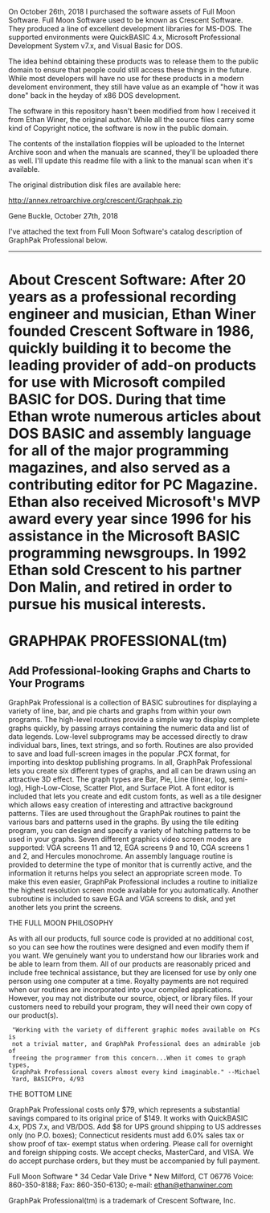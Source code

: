 On October 26th, 2018 I purchased the software assets of Full Moon Software.
Full Moon Software used to be known as Crescent Software.  They produced a line
of excellent development libraries for MS-DOS.  The supported environments were
QuickBASIC 4.x, Microsoft Professional Development System v7.x, and Visual 
Basic for DOS.

The idea behind obtaining these products was to release them to the public
domain to ensure that people could still access these things in the future.
While most developers will have no use for these products in a modern 
develoment environment, they still have value as an example of "how it was 
done" back in the heyday of x86 DOS development. 

The software in this repository hasn't been modified from how I received it 
from Ethan Winer, the original author.  While all the source files carry some 
kind of Copyright notice, the software is now in the public domain.

The contents of the installation floppies will be uploaded to the Internet
Archive soon and when the manuals are scanned, they'll be uploaded there
as well.  I'll update this readme file with a link to the manual scan when
it's available.

The original distribution disk files are available here:

http://annex.retroarchive.org/crescent/Graphpak.zip


Gene Buckle, October 27th, 2018

I've attached the text from Full Moon Software's catalog description of 
GraphPak Professional below.

-------------------------------------------------------------------------------
About Crescent Software:
After 20 years as a professional recording engineer and musician, Ethan
Winer founded Crescent Software in 1986, quickly building it to become the
leading provider of add-on products for use with Microsoft compiled BASIC
for DOS. During that time Ethan wrote numerous articles about DOS BASIC and
assembly language for all of the major programming magazines, and also
served as a contributing editor for PC Magazine. Ethan also received
Microsoft's MVP award every year since 1996 for his assistance in the
Microsoft BASIC programming newsgroups. In 1992 Ethan sold Crescent to his
partner Don Malin, and retired in order to pursue his musical interests.
==============================================================================

GRAPHPAK PROFESSIONAL(tm)
=========================

Add Professional-looking Graphs and Charts to Your Programs
-----------------------------------------------------------

GraphPak Professional is a collection of BASIC subroutines for displaying a 
variety of line, bar, and pie charts and graphs from within your own programs. 
The high-level routines provide a simple way to display complete graphs 
quickly, by passing arrays containing the numeric data and list of data 
legends. Low-level subprograms may be accessed directly to draw individual 
bars, lines, text strings, and so forth. Routines are also provided to save 
and load full-screen images in the popular .PCX format, for importing into 
desktop publishing programs. In all, GraphPak Professional lets you create six 
different types of graphs, and all can be drawn using an attractive 3D effect. 
The graph types are Bar, Pie, Line (linear, log, semi-log), High-Low-Close, 
Scatter Plot, and Surface Plot.
     A font editor is included that lets you create and edit custom fonts, as 
well as a tile designer which allows easy creation of interesting and 
attractive background patterns. Tiles are used throughout the GraphPak 
routines to paint the various bars and patterns used in the graphs. By using 
the tile editing program, you can design and specify a variety of hatching 
patterns to be used in your graphs.
     Seven different graphics video screen modes are supported: VGA screens 11 
and 12, EGA screens 9 and 10, CGA screens 1 and 2, and Hercules monochrome. An 
assembly language routine is provided to determine the type of monitor that is 
currently active, and the information it returns helps you select an 
appropriate screen mode. To make this even easier, GraphPak Professional 
includes a routine to initialize the highest resolution screen mode available 
for you automatically. Another subroutine is included to save EGA and VGA 
screens to disk, and yet another lets you print the screens.

THE FULL MOON PHILOSOPHY

As with all our products, full source code is provided at no additional cost, 
so you can see how the routines were designed and even modify them if you 
want. We genuinely want you to understand how our libraries work and be able 
to learn from them. All of our products are reasonably priced and include free 
technical assistance, but they are licensed for use by only one person using 
one computer at a time. Royalty payments are not required when our routines 
are incorporated into your compiled applications. However, you may not 
distribute our source, object, or library files. If your customers need to 
rebuild your program, they will need their own copy of our product(s).

     "Working with the variety of different graphic modes available on PCs is
     not a trivial matter, and GraphPak Professional does an admirable job of
     freeing the programmer from this concern...When it comes to graph types,
     GraphPak Professional covers almost every kind imaginable." --Michael
     Yard, BASICPro, 4/93

THE BOTTOM LINE

GraphPak Professional costs only $79, which represents a substantial savings 
compared to its original price of $149. It works with QuickBASIC 4.x, PDS 7.x, 
and VB/DOS. Add $8 for UPS ground shipping to US addresses only (no P.O. 
boxes); Connecticut residents must add 6.0% sales tax or show proof of tax-
exempt status when ordering. Please call for overnight and foreign shipping 
costs. We accept checks, MasterCard, and VISA. We do accept purchase orders, 
but they must be accompanied by full payment.

Full Moon Software * 34 Cedar Vale Drive * New Milford, CT  06776
Voice: 860-350-8188; Fax: 860-350-6130; e-mail: ethan@ethanwiner.com

GraphPak Professional(tm) is a trademark of Crescent Software, Inc.
